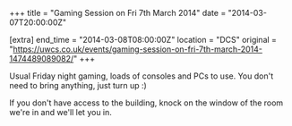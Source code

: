 +++
title = "Gaming Session on Fri 7th March 2014"
date = "2014-03-07T20:00:00Z"

[extra]
end_time = "2014-03-08T08:00:00Z"
location = "DCS"
original = "https://uwcs.co.uk/events/gaming-session-on-fri-7th-march-2014-1474489089082/"
+++

Usual Friday night gaming, loads of consoles and PCs to use. You don't need to bring anything, just turn up :)

If you don't have access to the building, knock on the window of the room we're in and we'll let you in.


